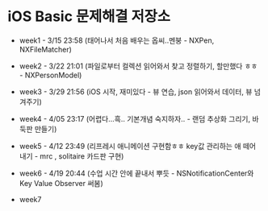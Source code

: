iOS Basic 문제해결 저장소
=============

* week1 - 3/15 23:58 (태어나서 처음 배우는 옵씨..멘붕 - NXPen, NXFileMatcher)

* week2 - 3/22 21:01 (파일로부터 컬렉션 읽어와서 찾고 정렬하기, 할만했다 ㅎㅎ - NXPersonModel)

* week3 - 3/29 21:56 (iOS 시작, 재미있다 - 뷰 연습, json 읽어와서 데이터, 뷰 넘겨주기)

* week4 - 4/05 23:17 (어렵다...흑.. 기본개념 숙지하자.. - 랜덤 추상화 그리기, 바둑판 만들기)

* week5 - 4/12 23:49 (리프레시 애니메이션 구현함ㅎㅎ key값 관리하는 애 떼어내기 - mrc , solitaire 카드판 구현)

* week6 - 4/19 20:44 (수업 시간 안에 끝내서 뿌듯 - NSNotificationCenter와 Key Value Observer 써봄)

* week7
